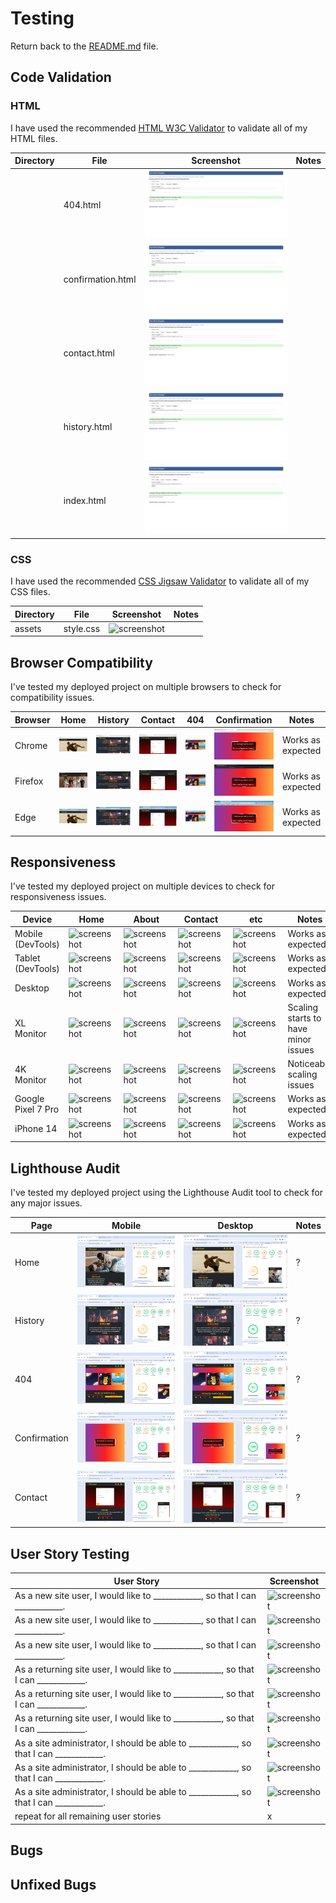 # Testing

Return back to the [README.md](README.md) file.

## Code Validation

### HTML

I have used the recommended [HTML W3C Validator](https://validator.w3.org) to validate all of my HTML files.

| Directory | File | Screenshot | Notes |
| --- | --- | --- | --- |
|  | 404.html | ![Successful Validation of 404](documentation\testing\html-validator\success-404.jpeg) | |
|  | confirmation.html | ![Successful Validation of confirmation](documentation\testing\html-validator\success-confirmation.jpeg) | |
|  | contact.html | ![Successful Validation of contact](documentation\testing\html-validator\success-contact.jpeg) | |
|  | history.html | ![Successful Validation of history](documentation\testing\html-validator\sucess-history.jpeg) | |
|  | index.html | ![Successful Validation of index](documentation\testing\html-validator\sucess-index.jpeg) | |

### CSS

I have used the recommended [CSS Jigsaw Validator](https://jigsaw.w3.org/css-validator) to validate all of my CSS files.

| Directory | File | Screenshot | Notes |
| --- | --- | --- | --- |
| assets | style.css | ![screenshot](documentation/validation/path-to-screenshot.png) | |

## Browser Compatibility

I've tested my deployed project on multiple browsers to check for compatibility issues.

| Browser | Home | History | Contact | 404 | Confirmation | Notes
| --- | --- | --- | --- | --- | --- | --- |
| Chrome | ![Chrome home page](documentation\testing\browser-compat\chrome-hmpg.png) | ![Chrome history](documentation\testing\browser-compat\chrome-history.png) | ![Chrome contact](documentation\testing\browser-compat\chrome-contact.png) | ![Chrome 404 page](documentation\testing\browser-compat\chrome-404.png) | ![Chrome Confirmation page](documentation\testing\browser-compat\chrome-confirm.png) | Works as expected |
| Firefox | ![Firefox home page](documentation\testing\browser-compat\firefox-hmpg.png) | ![Firefox history](documentation\testing\browser-compat\firefox-history.png) | ![Firefox contact](documentation\testing\browser-compat\firefox-contact.png) | ![Firefox 404 page](documentation\testing\browser-compat\firefox-404.png) | ![Firefox Confirmation page](documentation\testing\browser-compat\firefox-confirmation.png) | Works as expected |
| Edge | ![Edge home page](documentation\testing\browser-compat\edge-hmpg.png) | ![Edge history](documentation\testing\browser-compat\edge-history.png) | ![Edge contact](documentation\testing\browser-compat\edge-contact.png) | ![Edge 404 page](documentation\testing\browser-compat\edge-404.png) | ![Edge Confirmation page](documentation\testing\browser-compat\edge-confirmation.png) | Works as expected |

## Responsiveness

I've tested my deployed project on multiple devices to check for responsiveness issues.

| Device | Home | About | Contact | etc | Notes |
| --- | --- | --- | --- | --- | --- |
| Mobile (DevTools) | ![screenshot](documentation/responsive-mobile-home.png) | ![screenshot](documentation/responsive-mobile-about.png) | ![screenshot](documentation/responsive-mobile-contact.png) | ![screenshot](documentation/responsive-mobile-etc.png) | Works as expected |
| Tablet (DevTools) | ![screenshot](documentation/responsive-tablet-home.png) | ![screenshot](documentation/responsive-tablet-about.png) | ![screenshot](documentation/responsive-tablet-contact.png) | ![screenshot](documentation/responsive-tablet-etc.png) | Works as expected |
| Desktop | ![screenshot](documentation/responsive-desktop-home.png) | ![screenshot](documentation/responsive-desktop-about.png) | ![screenshot](documentation/responsive-desktop-contact.png) | ![screenshot](documentation/responsive-desktop-etc.png) | Works as expected |
| XL Monitor | ![screenshot](documentation/responsive-xl-home.png) | ![screenshot](documentation/responsive-xl-about.png) | ![screenshot](documentation/responsive-xl-contact.png) | ![screenshot](documentation/responsive-xl-etc.png) | Scaling starts to have minor issues |
| 4K Monitor | ![screenshot](documentation/responsive-4k-home.png) | ![screenshot](documentation/responsive-4k-about.png) | ![screenshot](documentation/responsive-4k-contact.png) | ![screenshot](documentation/responsive-4k-etc.png) | Noticeable scaling issues |
| Google Pixel 7 Pro | ![screenshot](documentation/responsive-pixel-home.png) | ![screenshot](documentation/responsive-pixel-about.png) | ![screenshot](documentation/responsive-pixel-contact.png) | ![screenshot](documentation/responsive-pixel-etc.png) | Works as expected |
| iPhone 14 | ![screenshot](documentation/responsive-iphone-home.png) | ![screenshot](documentation/responsive-iphone-about.png) | ![screenshot](documentation/responsive-iphone-contact.png) | ![screenshot](documentation/responsive-iphone-etc.png) | Works as expected |

## Lighthouse Audit

I've tested my deployed project using the Lighthouse Audit tool to check for any major issues.

| Page | Mobile | Desktop | Notes |
| --- | --- | --- | --- |
| Home | ![screenshot](documentation\testing\lighthouse\mstats-hmpg.png) | ![screenshot](documentation\testing\lighthouse\dstats-hmpg.png) | ? |
| History | ![screenshot](documentation\testing\lighthouse\mstats-history.png) | ![screenshot](documentation\testing\lighthouse\dstats-history.png) | ? |
| 404 | ![screenshot](documentation\testing\lighthouse\mstats-404.png) | ![screenshot](documentation\testing\lighthouse\dstats-404.png) | ? |
| Confirmation | ![screenshot](documentation\testing\lighthouse\mstats-confirmation.png) | ![screenshot](documentation\testing\lighthouse\dstats-confirmation.png) | ? |
| Contact | ![screenshot](documentation\testing\lighthouse\mstats-contact.png) | ![screenshot](documentation\testing\lighthouse\dstats-contact.png) | ? |

## User Story Testing 

| User Story | Screenshot |
| --- | --- |
| As a new site user, I would like to ____________, so that I can ____________. | ![screenshot](documentation/feature01.png) |
| As a new site user, I would like to ____________, so that I can ____________. | ![screenshot](documentation/feature02.png) |
| As a new site user, I would like to ____________, so that I can ____________. | ![screenshot](documentation/feature03.png) |
| As a returning site user, I would like to ____________, so that I can ____________. | ![screenshot](documentation/feature04.png) |
| As a returning site user, I would like to ____________, so that I can ____________. | ![screenshot](documentation/feature05.png) |
| As a returning site user, I would like to ____________, so that I can ____________. | ![screenshot](documentation/feature06.png) |
| As a site administrator, I should be able to ____________, so that I can ____________. | ![screenshot](documentation/feature07.png) |
| As a site administrator, I should be able to ____________, so that I can ____________. | ![screenshot](documentation/feature08.png) |
| As a site administrator, I should be able to ____________, so that I can ____________. | ![screenshot](documentation/feature09.png) |
| repeat for all remaining user stories | x |

## Bugs

## Unfixed Bugs